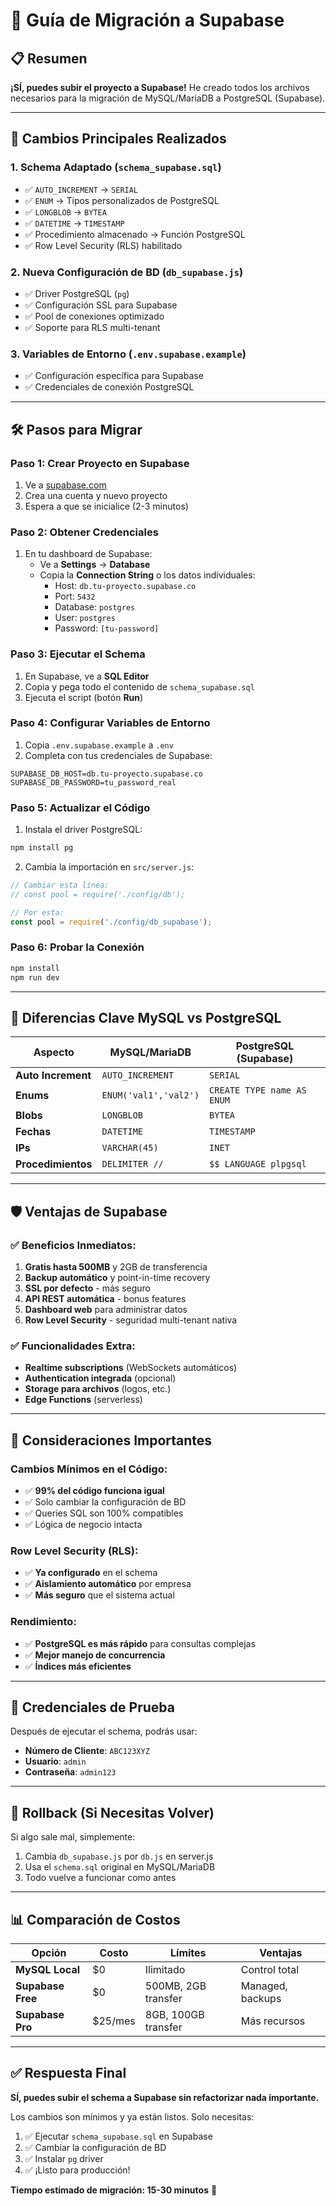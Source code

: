 # 🚀 Guía de Migración a Supabase

## 📋 Resumen

**¡SÍ, puedes subir el proyecto a Supabase!** He creado todos los archivos necesarios para la migración de MySQL/MariaDB a PostgreSQL (Supabase).

---

## 🔄 Cambios Principales Realizados

### 1. **Schema Adaptado** (`schema_supabase.sql`)
- ✅ `AUTO_INCREMENT` → `SERIAL`
- ✅ `ENUM` → Tipos personalizados de PostgreSQL
- ✅ `LONGBLOB` → `BYTEA`
- ✅ `DATETIME` → `TIMESTAMP`
- ✅ Procedimiento almacenado → Función PostgreSQL
- ✅ Row Level Security (RLS) habilitado

### 2. **Nueva Configuración de BD** (`db_supabase.js`)
- ✅ Driver PostgreSQL (`pg`)
- ✅ Configuración SSL para Supabase
- ✅ Pool de conexiones optimizado
- ✅ Soporte para RLS multi-tenant

### 3. **Variables de Entorno** (`.env.supabase.example`)
- ✅ Configuración específica para Supabase
- ✅ Credenciales de conexión PostgreSQL

---

## 🛠️ Pasos para Migrar

### **Paso 1: Crear Proyecto en Supabase**
1. Ve a [supabase.com](https://supabase.com)
2. Crea una cuenta y nuevo proyecto
3. Espera a que se inicialice (2-3 minutos)

### **Paso 2: Obtener Credenciales**
1. En tu dashboard de Supabase:
   - Ve a **Settings** → **Database**
   - Copia la **Connection String** o los datos individuales:
     - Host: `db.tu-proyecto.supabase.co`
     - Port: `5432`
     - Database: `postgres`
     - User: `postgres`
     - Password: `[tu-password]`

### **Paso 3: Ejecutar el Schema**
1. En Supabase, ve a **SQL Editor**
2. Copia y pega todo el contenido de `schema_supabase.sql`
3. Ejecuta el script (botón **Run**)

### **Paso 4: Configurar Variables de Entorno**
1. Copia `.env.supabase.example` a `.env`
2. Completa con tus credenciales de Supabase:
```env
SUPABASE_DB_HOST=db.tu-proyecto.supabase.co
SUPABASE_DB_PASSWORD=tu_password_real
```

### **Paso 5: Actualizar el Código**
1. Instala el driver PostgreSQL:
```bash
npm install pg
```

2. Cambia la importación en `src/server.js`:
```javascript
// Cambiar esta línea:
// const pool = require('./config/db');

// Por esta:
const pool = require('./config/db_supabase');
```

### **Paso 6: Probar la Conexión**
```bash
npm install
npm run dev
```

---

## 🔧 Diferencias Clave MySQL vs PostgreSQL

| Aspecto | MySQL/MariaDB | PostgreSQL (Supabase) |
|---------|---------------|----------------------|
| **Auto Increment** | `AUTO_INCREMENT` | `SERIAL` |
| **Enums** | `ENUM('val1','val2')` | `CREATE TYPE name AS ENUM` |
| **Blobs** | `LONGBLOB` | `BYTEA` |
| **Fechas** | `DATETIME` | `TIMESTAMP` |
| **IPs** | `VARCHAR(45)` | `INET` |
| **Procedimientos** | `DELIMITER //` | `$$ LANGUAGE plpgsql` |

---

## 🛡️ Ventajas de Supabase

### ✅ **Beneficios Inmediatos:**
1. **Gratis hasta 500MB** y 2GB de transferencia
2. **Backup automático** y point-in-time recovery
3. **SSL por defecto** - más seguro
4. **API REST automática** - bonus features
5. **Dashboard web** para administrar datos
6. **Row Level Security** - seguridad multi-tenant nativa

### ✅ **Funcionalidades Extra:**
- **Realtime subscriptions** (WebSockets automáticos)
- **Authentication integrada** (opcional)
- **Storage para archivos** (logos, etc.)
- **Edge Functions** (serverless)

---

## 🚨 Consideraciones Importantes

### **Cambios Mínimos en el Código:**
- ✅ **99% del código funciona igual**
- ✅ Solo cambiar la configuración de BD
- ✅ Queries SQL son 100% compatibles
- ✅ Lógica de negocio intacta

### **Row Level Security (RLS):**
- ✅ **Ya configurado** en el schema
- ✅ **Aislamiento automático** por empresa
- ✅ **Más seguro** que el sistema actual

### **Rendimiento:**
- ✅ **PostgreSQL es más rápido** para consultas complejas
- ✅ **Mejor manejo de concurrencia**
- ✅ **Índices más eficientes**

---

## 🎯 Credenciales de Prueba

Después de ejecutar el schema, podrás usar:
- **Número de Cliente**: `ABC123XYZ`
- **Usuario**: `admin`
- **Contraseña**: `admin123`

---

## 🔄 Rollback (Si Necesitas Volver)

Si algo sale mal, simplemente:
1. Cambia `db_supabase.js` por `db.js` en server.js
2. Usa el `schema.sql` original en MySQL/MariaDB
3. Todo vuelve a funcionar como antes

---

## 📊 Comparación de Costos

| Opción | Costo | Límites | Ventajas |
|--------|-------|---------|----------|
| **MySQL Local** | $0 | Ilimitado | Control total |
| **Supabase Free** | $0 | 500MB, 2GB transfer | Managed, backups |
| **Supabase Pro** | $25/mes | 8GB, 100GB transfer | Más recursos |

---

## ✅ **Respuesta Final**

**SÍ, puedes subir el schema a Supabase sin refactorizar nada importante.**

Los cambios son mínimos y ya están listos. Solo necesitas:
1. ✅ Ejecutar `schema_supabase.sql` en Supabase
2. ✅ Cambiar la configuración de BD
3. ✅ Instalar `pg` driver
4. ✅ ¡Listo para producción!

**Tiempo estimado de migración: 15-30 minutos** 🚀
